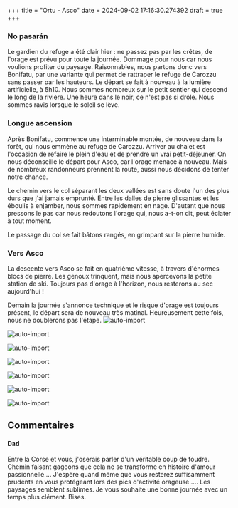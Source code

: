 +++
title = "Ortu - Asco"
date = 2024-09-02 17:16:30.274392
draft = true
+++
### No pasarán
Le gardien du refuge a été clair hier : ne passez pas par les crêtes, de l'orage est prévu pour toute la journée. Dommage pour nous car nous voulions profiter du paysage. Raisonnables, nous partons donc vers Bonifatu, par une variante qui permet de rattraper le refuge de Carozzu sans passer par les hauteurs. 
Le départ se fait à nouveau à la lumière artificielle, à 5h10. Nous sommes nombreux sur le petit sentier qui descend le long de la rivière. Une heure dans le noir, ce n'est pas si drôle. Nous sommes ravis lorsque le soleil se lève. 

### Longue ascension
Après Bonifatu, commence une interminable montée, de nouveau dans la forêt, qui nous emmène au refuge de Carozzu. Arriver au chalet est l'occasion de refaire le plein d'eau et de prendre un vrai petit-déjeuner. On nous déconseille le départ pour Asco, car l'orage menace à nouveau. Mais de nombreux randonneurs prennent la route, aussi nous décidons de tenter notre chance. 

Le chemin vers le col séparant les deux vallées est sans doute l'un des plus durs que j'ai jamais emprunté. Entre les dalles de pierre glissantes et les éboulis à enjamber, nous sommes rapidement en nage. D'autant que nous pressons le pas car nous redoutons l'orage qui, nous a-t-on dit, peut éclater à tout moment.

Le passage du col se fait bâtons rangés, en grimpant sur la pierre humide. 

### Vers Asco
La descente vers Asco se fait en quatrième vitesse, à travers d'énormes blocs de pierre. Les genoux trinquent, mais nous apercevons la petite station de ski. Toujours pas d'orage à l'horizon, nous resterons au sec aujourd'hui !

Demain la journée s'annonce technique et le risque d'orage est toujours présent, le départ sera de nouveau très matinal. Heureusement cette fois, nous ne doublerons pas l'étape.
![auto-import](https://thumbsnap.com/i/wd95mfA8.jpg)

![auto-import](https://thumbsnap.com/i/A4PiavKx.jpg)

![auto-import](https://thumbsnap.com/i/havG8WF3.jpg)

![auto-import](https://thumbsnap.com/i/pwUrd2Pg.jpg)

![auto-import](https://thumbsnap.com/i/6J2WJYDM.jpg)

![auto-import](https://thumbsnap.com/i/x7mjrtNC.jpg)

![auto-import](https://thumbsnap.com/i/urodkCfS.jpg)
## Commentaires
#### Dad
Entre la Corse et vous, j'oserais parler d'un véritable coup de foudre. Chemin faisant gageons que cela ne se transforme en histoire d'amour passionnelle....
J'espère quand même que vous resterez suffisamment prudents en vous protégeant lors des pics d'activité orageuse.....
Les paysages semblent sublimes.
Je vous souhaite une bonne journée avec un temps plus clément. Bises.
